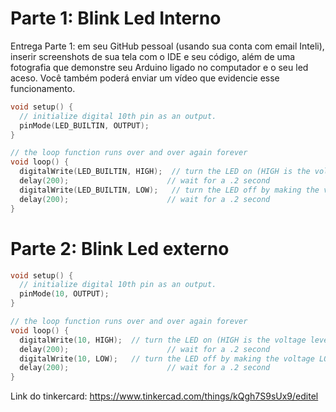 # Parte 1: Blink Led Interno

Entrega Parte 1: em seu GitHub pessoal (usando sua conta com email Inteli), inserir screenshots de sua tela com o IDE e seu código, além de uma fotografia que demonstre seu Arduino ligado no computador e o seu led aceso. Você também poderá enviar um vídeo que evidencie esse funcionamento.


```c
void setup() {
  // initialize digital 10th pin as an output.
  pinMode(LED_BUILTIN, OUTPUT);
}

// the loop function runs over and over again forever
void loop() {
  digitalWrite(LED_BUILTIN, HIGH);  // turn the LED on (HIGH is the voltage level)
  delay(200);                      // wait for a .2 second
  digitalWrite(LED_BUILTIN, LOW);   // turn the LED off by making the voltage LOW
  delay(200);                      // wait for a .2 second
}
```

# Parte 2: Blink Led externo

```c
void setup() {
  // initialize digital 10th pin as an output.
  pinMode(10, OUTPUT);
}

// the loop function runs over and over again forever
void loop() {
  digitalWrite(10, HIGH);  // turn the LED on (HIGH is the voltage level)
  delay(200);                      // wait for a .2 second
  digitalWrite(10, LOW);   // turn the LED off by making the voltage LOW
  delay(200);                      // wait for a .2 second
}
```

Link do tinkercard: https://www.tinkercad.com/things/kQgh7S9sUx9/editel
